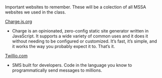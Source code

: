 Important websites to remember. These will be a colection of all MSSA websites we used in the class.

[Charge.js.org](https://charge.js.org)
- Charge is an opinionated, zero-config static site generator written in JavaScript. It supports a wide variety of common uses and it does it without needing to be configured or customized. It’s fast, it’s simple, and it works the way you probably expect it to. That’s it.

[Twillio.com](https://www.twilio.com/sms)
- SMS built for developers. Code in the language you know to programmatically send messages to millions.
